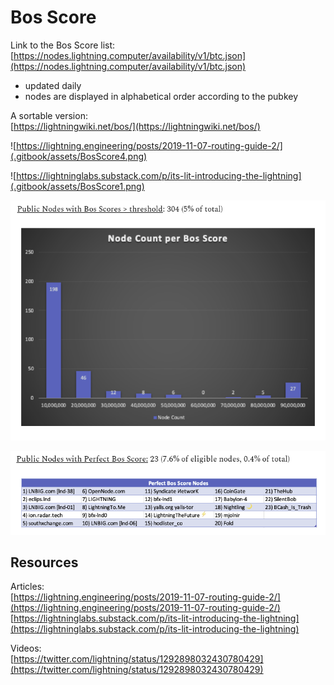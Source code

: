 # Bos Score

Link to the Bos Score list:  
[https://nodes.lightning.computer/availability/v1/btc.json](https://nodes.lightning.computer/availability/v1/btc.json)

* updated daily
* nodes are displayed in alphabetical order according to the pubkey

A sortable version:  
[https://lightningwiki.net/bos/](https://lightningwiki.net/bos/)

![https://lightning.engineering/posts/2019-11-07-routing-guide-2/](.gitbook/assets/BosScore4.png)

![https://lightninglabs.substack.com/p/its-lit-introducing-the-lightning](.gitbook/assets/BosScore1.png)

![https://lightninglabs.substack.com/p/its-lit-introducing-the-lightning ](.gitbook/assets/BosScore2.png)

![https://lightninglabs.substack.com/p/its-lit-introducing-the-lightning ](.gitbook/assets/BosScore3.png)

## Resources

Articles:  
[https://lightning.engineering/posts/2019-11-07-routing-guide-2/](https://lightning.engineering/posts/2019-11-07-routing-guide-2/)  
[https://lightninglabs.substack.com/p/its-lit-introducing-the-lightning](https://lightninglabs.substack.com/p/its-lit-introducing-the-lightning)

Videos:  
[https://twitter.com/lightning/status/1292898032430780429](https://twitter.com/lightning/status/1292898032430780429)

